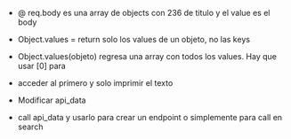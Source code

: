 * @ req.body es una array de objects con 236 de titulo y el value es el body

* Object.values = return solo los values de un objeto, no las keys
* Object.values(objeto) regresa una array con todos los values. Hay que usar [0] para
- acceder al primero y solo imprimir el texto

- Modificar api_data
- call api_data y usarlo para crear un endpoint o simplemente para call en search